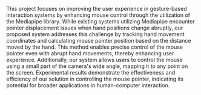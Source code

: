 This project focuses on improving the user experience in gesture-based interaction systems by enhancing mouse control through the utilization of the Mediapipe library. While existing systems utilizing Mediapipe encounter pointer displacement issues when hand positions change abruptly, our proposed system addresses this challenge by tracking hand movement coordinates and calculating mouse pointer position based on the distance moved by the hand. This method enables precise control of the mouse pointer even with abrupt hand movements, thereby enhancing user experience. Additionally, our system allows users to control the mouse using a small part of the camera's wide angle, mapping it to any point on the screen. Experimental results demonstrate the effectiveness and efficiency of our solution in controlling the mouse pointer, indicating its potential for broader applications in human-computer interaction.
